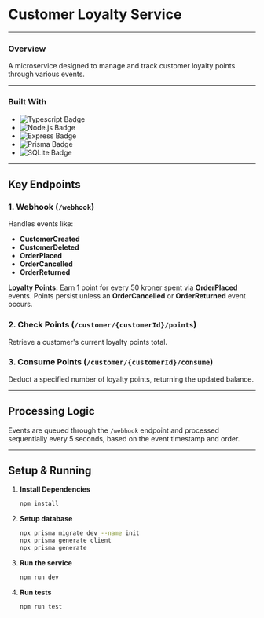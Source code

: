 # Customer Loyalty Service

---

### Overview
A microservice designed to manage and track customer loyalty points through various events.

---

### Built With
- ![Typescript Badge](https://img.shields.io/badge/-Typescript-05122A?style=flat&logo=typescript)
- ![Node.js Badge](https://img.shields.io/badge/-Node.js-05122A?style=flat&logo=nodedotjs)
- ![Express Badge](https://img.shields.io/badge/-Express-05122A?style=flat&logo=express)
- ![Prisma Badge](https://img.shields.io/badge/-Prisma-05122A?style=flat&logo=prisma)
- ![SQLite Badge](https://img.shields.io/badge/-SQLite-05122A?style=flat&logo=sqlite)

---

## Key Endpoints

### 1. Webhook (`/webhook`)
Handles events like:
- **CustomerCreated**
- **CustomerDeleted**
- **OrderPlaced**
- **OrderCancelled**
- **OrderReturned**

**Loyalty Points:** Earn 1 point for every 50 kroner spent via **OrderPlaced** events. Points persist unless an **OrderCancelled** or **OrderReturned** event occurs.

### 2. Check Points (`/customer/{customerId}/points`)
Retrieve a customer's current loyalty points total.

### 3. Consume Points (`/customer/{customerId}/consume`)
Deduct a specified number of loyalty points, returning the updated balance.

---

## Processing Logic

Events are queued through the `/webhook` endpoint and processed sequentially every 5 seconds, based on the event timestamp and order.

---

## Setup & Running

1. **Install Dependencies**
   ```bash
   npm install
2. **Setup database**
    ```bash
    npx prisma migrate dev --name init
    npx prisma generate client
    npx prisma generate
3. **Run the service**
    ```bash
   npm run dev
4. **Run tests**
   ```bash
   npm run test